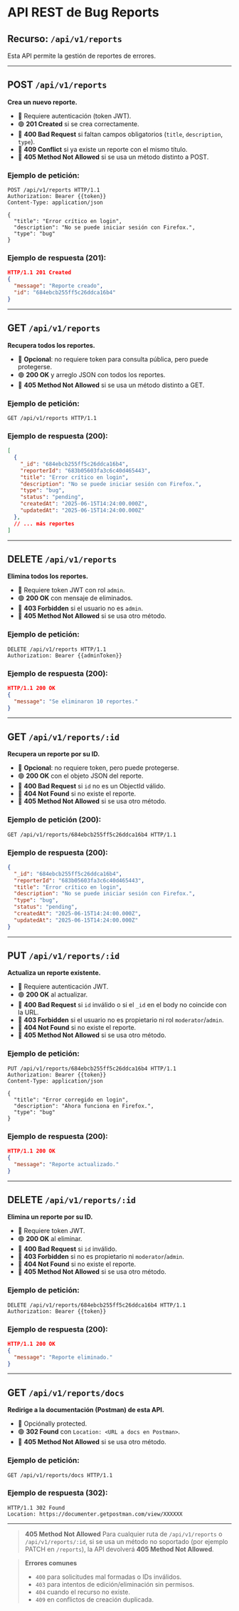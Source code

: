 # API REST de Bug Reports

## Recurso: `/api/v1/reports`

Esta API permite la gestión de reportes de errores.

---

## POST `/api/v1/reports`

**Crea un nuevo reporte.**

- 🔐 Requiere autenticación (token JWT).
- 🟢 **201 Created** si se crea correctamente.
- 🔴 **400 Bad Request** si faltan campos obligatorios (`title`, `description`, `type`).
- 🔴 **409 Conflict** si ya existe un reporte con el mismo título.
- 🔴 **405 Method Not Allowed** si se usa un método distinto a POST.

### Ejemplo de petición:

```http
POST /api/v1/reports HTTP/1.1
Authorization: Bearer {{token}}
Content-Type: application/json

{
  "title": "Error crítico en login",
  "description": "No se puede iniciar sesión con Firefox.",
  "type": "bug"
}
```

### Ejemplo de respuesta (201):

```json
HTTP/1.1 201 Created
{
  "message": "Reporte creado",
  "id": "684ebcb255ff5c26ddca16b4"
}
```

---

## GET `/api/v1/reports`

**Recupera todos los reportes.**

- 🔐 **Opcional**: no requiere token para consulta pública, pero puede protegerse.
- 🟢 **200 OK** y arreglo JSON con todos los reportes.
- 🔴 **405 Method Not Allowed** si se usa un método distinto a GET.

### Ejemplo de petición:

```http
GET /api/v1/reports HTTP/1.1
```

### Ejemplo de respuesta (200):

```json
[
  {
    "_id": "684ebcb255ff5c26ddca16b4",
    "reporterId": "683b05603fa3c6c40d465443",
    "title": "Error crítico en login",
    "description": "No se puede iniciar sesión con Firefox.",
    "type": "bug",
    "status": "pending",
    "createdAt": "2025-06-15T14:24:00.000Z",
    "updatedAt": "2025-06-15T14:24:00.000Z"
  },
  // ... más reportes
]
```

---

## DELETE `/api/v1/reports`

**Elimina todos los reportes.**

- 🔐 Requiere token JWT con rol `admin`.
- 🟢 **200 OK** con mensaje de eliminados.
- 🔴 **403 Forbidden** si el usuario no es `admin`.
- 🔴 **405 Method Not Allowed** si se usa otro método.

### Ejemplo de petición:

```http
DELETE /api/v1/reports HTTP/1.1
Authorization: Bearer {{adminToken}}
```

### Ejemplo de respuesta (200):

```json
HTTP/1.1 200 OK
{
  "message": "Se eliminaron 10 reportes."
}
```

---

## GET `/api/v1/reports/:id`

**Recupera un reporte por su ID.**

- 🔐 **Opcional**: no requiere token, pero puede protegerse.
- 🟢 **200 OK** con el objeto JSON del reporte.
- 🔴 **400 Bad Request** si `id` no es un ObjectId válido.
- 🔴 **404 Not Found** si no existe el reporte.
- 🔴 **405 Method Not Allowed** si se usa otro método.

### Ejemplo de petición (200):

```http
GET /api/v1/reports/684ebcb255ff5c26ddca16b4 HTTP/1.1
```

### Ejemplo de respuesta (200):

```json
{
  "_id": "684ebcb255ff5c26ddca16b4",
  "reporterId": "683b05603fa3c6c40d465443",
  "title": "Error crítico en login",
  "description": "No se puede iniciar sesión con Firefox.",
  "type": "bug",
  "status": "pending",
  "createdAt": "2025-06-15T14:24:00.000Z",
  "updatedAt": "2025-06-15T14:24:00.000Z"
}
```

---

## PUT `/api/v1/reports/:id`

**Actualiza un reporte existente.**

- 🔐 Requiere autenticación JWT.
- 🟢 **200 OK** al actualizar.
- 🔴 **400 Bad Request** si `id` inválido o si el `_id` en el body no coincide con la URL.
- 🔴 **403 Forbidden** si el usuario no es propietario ni rol `moderator`/`admin`.
- 🔴 **404 Not Found** si no existe el reporte.
- 🔴 **405 Method Not Allowed** si se usa otro método.

### Ejemplo de petición:

```http
PUT /api/v1/reports/684ebcb255ff5c26ddca16b4 HTTP/1.1
Authorization: Bearer {{token}}
Content-Type: application/json

{
  "title": "Error corregido en login",
  "description": "Ahora funciona en Firefox.",
  "type": "bug"
}
```

### Ejemplo de respuesta (200):

```json
HTTP/1.1 200 OK
{
  "message": "Reporte actualizado."
}
```

---

## DELETE `/api/v1/reports/:id`

**Elimina un reporte por su ID.**

- 🔐 Requiere token JWT.
- 🟢 **200 OK** al eliminar.
- 🔴 **400 Bad Request** si `id` inválido.
- 🔴 **403 Forbidden** si no es propietario ni `moderator`/`admin`.
- 🔴 **404 Not Found** si no existe el reporte.
- 🔴 **405 Method Not Allowed** si se usa otro método.

### Ejemplo de petición:

```http
DELETE /api/v1/reports/684ebcb255ff5c26ddca16b4 HTTP/1.1
Authorization: Bearer {{token}}
```

### Ejemplo de respuesta (200):

```json
HTTP/1.1 200 OK
{
  "message": "Reporte eliminado."
}
```

---

## GET `/api/v1/reports/docs`

**Redirige a la documentación (Postman) de esta API.**

- 🔐 Opciónally protected.
- 🟢 **302 Found** con `Location: <URL a docs en Postman>`.
- 🔴 **405 Method Not Allowed** si se usa otro método.

### Ejemplo de petición:

```http
GET /api/v1/reports/docs HTTP/1.1
```

### Ejemplo de respuesta (302):

```
HTTP/1.1 302 Found
Location: https://documenter.getpostman.com/view/XXXXXX
```

---

> **405 Method Not Allowed** Para cualquier ruta de `/api/v1/reports` o `/api/v1/reports/:id`, si se usa un método no soportado (por ejemplo PATCH en `/reports`), la API devolverá **405 Method Not Allowed**.

> **Errores comunes**
>
> - `400` para solicitudes mal formadas o IDs inválidos.
> - `403` para intentos de edición/eliminación sin permisos.
> - `404` cuando el recurso no existe.
> - `409` en conflictos de creación duplicada.


